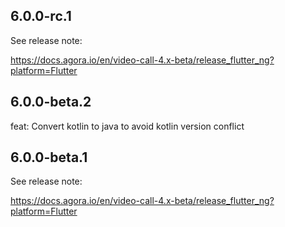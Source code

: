 ## 6.0.0-rc.1

See release note: 

https://docs.agora.io/en/video-call-4.x-beta/release_flutter_ng?platform=Flutter

## 6.0.0-beta.2

feat: Convert kotlin to java to avoid kotlin version conflict

## 6.0.0-beta.1

See release note: 

https://docs.agora.io/en/video-call-4.x-beta/release_flutter_ng?platform=Flutter
